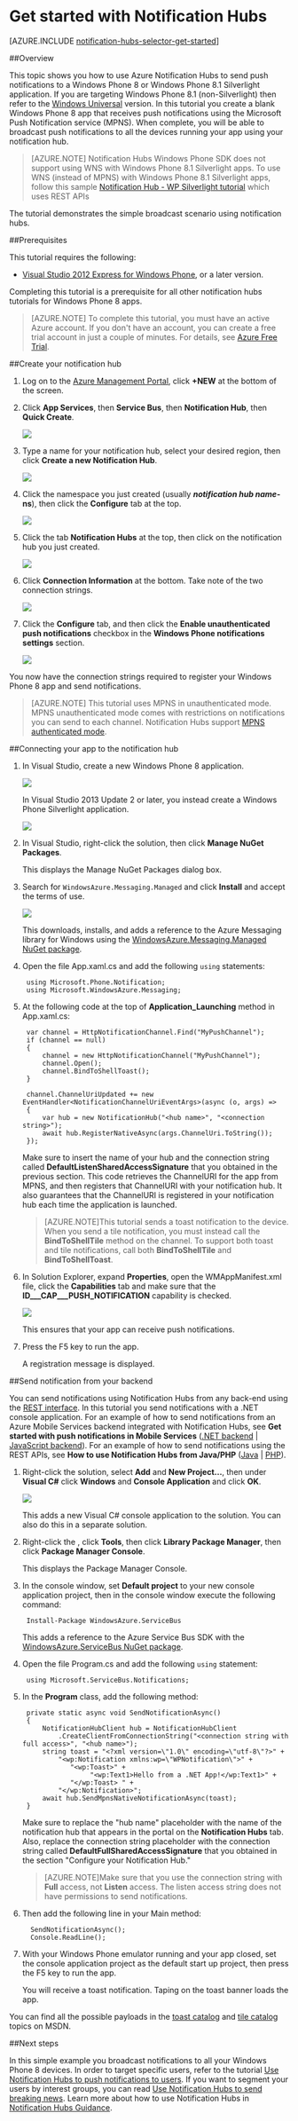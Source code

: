 <properties 
	pageTitle="Get Started with Azure Notification Hubs" 
	description="Learn how to use Azure Notification Hubs to push notifications." 
	services="notification-hubs" 
	documentationCenter="windows" 
	authors="wesmc7777" 
	manager="dwrede" 
	editor="dwrede"/>

<tags 
	ms.service="notification-hubs" 
	ms.workload="mobile" 
	ms.tgt_pltfrm="mobile-windows-phone" 
	ms.devlang="dotnet" 
	ms.topic="hero-article" 
	ms.date="03/16/2015" 
	ms.author="wesmc"/>
# Get started with Notification Hubs

[AZURE.INCLUDE [notification-hubs-selector-get-started](../includes/notification-hubs-selector-get-started.md)]

##Overview

This topic shows you how to use Azure Notification Hubs to send push notifications to a Windows Phone 8 or Windows Phone 8.1 Silverlight application. If you are targeting Windows Phone 8.1 (non-Silverlight) then refer to the [Windows Universal](./notification-hubs-windows-store-dotnet-get-started.md) version.
In this tutorial you create a blank Windows Phone 8 app that receives push notifications using the Microsoft Push Notification service (MPNS). When complete, you will be able to broadcast push notifications to all the devices running your app using your notification hub.

> [AZURE.NOTE] Notification Hubs Windows Phone SDK does not support using WNS with Windows Phone 8.1 Silverlight apps. To use WNS (instead of MPNS) with Windows Phone 8.1 Silverlight apps, follow this sample [Notification Hub - WP Silverlight tutorial] which uses REST APIs

The tutorial demonstrates the simple broadcast scenario using notification hubs. 

##Prerequisites

This tutorial requires the following:

+ [Visual Studio 2012 Express for Windows Phone], or a later version.

Completing this tutorial is a prerequisite for all other notification hubs tutorials for Windows Phone 8 apps. 

> [AZURE.NOTE] To complete this tutorial, you must have an active Azure account. If you don't have an account, you can create a free trial account in just a couple of minutes. For details, see [Azure Free Trial](http://azure.microsoft.com/pricing/free-trial/?WT.mc_id=A0E0E5C02&amp;returnurl=http%3A%2F%2Fazure.microsoft.com%2Fen-us%2Fdocumentation%2Farticles%2Fnotification-hubs-windows-phone-get-started%2F).

##Create your notification hub

1. Log on to the [Azure Management Portal], click **+NEW** at the bottom of the screen.

2. Click **App Services**, then **Service Bus**, then **Notification Hub**, then **Quick Create**.

   	![][7]

3. Type a name for your notification hub, select your desired region, then click **Create a new Notification Hub**.

   	![][8]

4. Click the namespace you just created (usually ***notification hub name*-ns**), then click the **Configure** tab at the top.

   	![][9]

5. Click the tab **Notification Hubs** at the top, then click on the notification hub you just created.

   	![][10]

6. Click **Connection Information** at the bottom. Take note of the two connection strings.

   	![][12]

7. Click the **Configure** tab, and then click the **Enable unauthenticated push notifications** checkbox in the **Windows Phone notifications settings** section.

   	![][15]

You now have the connection strings required to register your Windows Phone 8 app and send notifications.

> [AZURE.NOTE] This tutorial uses MPNS in unauthenticated mode. MPNS unauthenticated mode comes with restrictions on notifications you can send to each channel. Notification Hubs support [MPNS authenticated mode](http://msdn.microsoft.com/library/windowsphone/develop/ff941099(v=vs.105).aspx). <!--Refer to [Notification Hubs How-To for Windows Phone 8] for more information on how to use MPNS authenticated mode.-->

##Connecting your app to the notification hub

1. In Visual Studio, create a new Windows Phone 8 application.

   	![][13]

	In Visual Studio 2013 Update 2 or later, you instead create a Windows Phone Silverlight application.
	
	![][11]	

2. In Visual Studio, right-click the solution, then click **Manage NuGet Packages**. 

	This displays the Manage NuGet Packages dialog box.

3. Search for `WindowsAzure.Messaging.Managed` and click **Install** and accept the terms of use. 

	![][20]

	This downloads, installs, and adds a reference to the Azure Messaging library for Windows using the <a href="http://nuget.org/packages/WindowsAzure.Messaging.Managed/">WindowsAzure.Messaging.Managed NuGet package</a>. 

4. Open the file App.xaml.cs and add the following `using` statements:

        using Microsoft.Phone.Notification;
        using Microsoft.WindowsAzure.Messaging;

5. At the following code at the top of **Application_Launching** method in App.xaml.cs:
	
	    var channel = HttpNotificationChannel.Find("MyPushChannel");
        if (channel == null)
        {
            channel = new HttpNotificationChannel("MyPushChannel");
            channel.Open();
            channel.BindToShellToast();
        }

        channel.ChannelUriUpdated += new EventHandler<NotificationChannelUriEventArgs>(async (o, args) =>
        {
            var hub = new NotificationHub("<hub name>", "<connection string>");
            await hub.RegisterNativeAsync(args.ChannelUri.ToString());
        });

    Make sure to insert the name of your hub and the connection string called **DefaultListenSharedAccessSignature** that you obtained in the previous section.
    This code retrieves the ChannelURI for the app from MPNS, and then registers that ChannelURI with your notification hub. It also guarantees that the ChannelURI is registered in your notification hub each time the application is launched.

	>[AZURE.NOTE]This tutorial sends a toast notification to the device. When you send a tile notification, you must instead call the **BindToShellTile** method on the channel. To support both toast and tile notifications, call both **BindToShellTile** and  **BindToShellToast**. 
    
6. In Solution Explorer, expand **Properties**, open the WMAppManifest.xml file, click the **Capabilities** tab and make sure that the **ID___CAP___PUSH_NOTIFICATION** capability is checked.

   	![][14]

   	This ensures that your app can receive push notifications.
	
7. Press the F5 key to run the app.

	A registration message is displayed.

##Send notification from your backend

You can send notifications using Notification Hubs from any back-end using the <a href="http://msdn.microsoft.com/library/windowsazure/dn223264.aspx">REST interface</a>. In this tutorial you send notifications with a .NET console application. For an example of how to send notifications from an Azure Mobile Services backend integrated with Notification Hubs, see **Get started with push notifications in Mobile Services** ([.NET backend](./mobile-services-javascript-backend-windows-phone-get-started-push.md) | [JavaScript backend](./mobile-services-javascript-backend-windows-phone-get-started-push.md)).  For an example of how to send notifications using the REST APIs, see **How to use Notification Hubs from Java/PHP** ([Java](./notification-hubs-java-backend-how-to.md) | [PHP](./notification-hubs-php-backend-how-to.md)).

1. Right-click the solution, select **Add** and **New Project...**, then under **Visual C#** click **Windows** and **Console Application** and click **OK**. 

   	![][6]

	This adds a new Visual C# console application to the solution. You can also do this in a separate solution. 

4. Right-click the , click **Tools**, then click **Library Package Manager**, then click **Package Manager Console**. 

	This displays the Package Manager Console.

6. In the console window, set **Default project** to your new console application project, then in the console window execute the following command:

        Install-Package WindowsAzure.ServiceBus
    
	This adds a reference to the Azure Service Bus SDK with the <a href="http://nuget.org/packages/WindowsAzure.ServiceBus/">WindowsAzure.ServiceBus NuGet package</a>. 

5. Open the file Program.cs and add the following `using` statement:

        using Microsoft.ServiceBus.Notifications;

6. In the **Program** class, add the following method:

        private static async void SendNotificationAsync()
        {
            NotificationHubClient hub = NotificationHubClient
				.CreateClientFromConnectionString("<connection string with full access>", "<hub name>");
            string toast = "<?xml version=\"1.0\" encoding=\"utf-8\"?>" +
                "<wp:Notification xmlns:wp=\"WPNotification\">" +
                   "<wp:Toast>" +
                        "<wp:Text1>Hello from a .NET App!</wp:Text1>" +
                   "</wp:Toast> " +
                "</wp:Notification>";
            await hub.SendMpnsNativeNotificationAsync(toast);
        }

	Make sure to replace the "hub name" placeholder with the name of the notification hub that appears in the portal on the **Notification Hubs** tab. Also, replace the connection string placeholder with the connection string called **DefaultFullSharedAccessSignature** that you obtained in the section "Configure your Notification Hub." 

	>[AZURE.NOTE]Make sure that you use the connection string with **Full** access, not **Listen** access. The listen access string does not have permissions to send notifications.

4. Then add the following line in your Main method:

         SendNotificationAsync();
		 Console.ReadLine();

5. With your Windows Phone emulator running and your app closed, set the console application project as the default start up project, then press the F5 key to run the app. 

	You will receive a toast notification. Taping on the toast banner loads the app.

You can find all the possible payloads in the [toast catalog] and [tile catalog] topics on MSDN.

##Next steps

In this simple example you broadcast notifications to all your Windows Phone 8 devices. In order to target specific users, refer to the tutorial [Use Notification Hubs to push notifications to users]. If you want to segment your users by interest groups, you can read [Use Notification Hubs to send breaking news]. Learn more about how to use Notification Hubs in [Notification Hubs Guidance].



<!-- Images. -->
[6]: ./media/notification-hubs-windows-phone-get-started/notification-hub-create-console-app.png
[7]: ./media/notification-hubs-windows-phone-get-started/notification-hub-create-from-portal.png
[8]: ./media/notification-hubs-windows-phone-get-started/notification-hub-create-from-portal2.png
[9]: ./media/notification-hubs-windows-phone-get-started/notification-hub-select-from-portal.png
[10]: ./media/notification-hubs-windows-phone-get-started/notification-hub-select-from-portal2.png
[11]: ./media/notification-hubs-windows-phone-get-started/notification-hub-create-wp-silverlight-app.png
[12]: ./media/notification-hubs-windows-phone-get-started/notification-hub-connection-strings.png

[13]: ./media/notification-hubs-windows-phone-get-started/notification-hub-create-wp-app.png
[14]: ./media/notification-hubs-windows-phone-get-started/mobile-app-enable-push-wp8.png
[15]: ./media/notification-hubs-windows-phone-get-started/notification-hub-pushauth.png
[20]: ./media/notification-hubs-windows-phone-get-started/notification-hub-windows-universal-app-install-package.png
[213]: ./media/notification-hubs-windows-phone-get-started/notification-hub-create-console-app.png





<!-- URLs. -->
[Visual Studio 2012 Express for Windows Phone]: https://go.microsoft.com/fwLink/p/?LinkID=268374
[Azure Management Portal]: https://manage.windowsazure.com/
[Notification Hubs Guidance]: http://msdn.microsoft.com/library/jj927170.aspx
[MPNS authenticated mode]: http://msdn.microsoft.com/library/windowsphone/develop/ff941099(v=vs.105).aspx
[Use Notification Hubs to push notifications to users]: ./notification-hubs-aspnet-backend-windows-dotnet-notify-users.md
[Use Notification Hubs to send breaking news]: ./notification-hubs-windows-phone-send-breaking-news.md
[toast catalog]: http://msdn.microsoft.com/library/windowsphone/develop/jj662938(v=vs.105).aspx
[tile catalog]: http://msdn.microsoft.com/library/windowsphone/develop/hh202948(v=vs.105).aspx
[Notification Hub - WP Silverlight tutorial]: https://github.com/Azure/azure-notificationhubs-samples/tree/master/PushToSLPhoneApp

